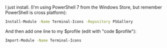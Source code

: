 I just install. (I'm using PowerShell 7 from the Windows Store, but remember PowerShell is cross platform):


```bash
Install-Module -Name Terminal-Icons -Repository PSGallery
```
And then add one line to my $profile (edit with "code $profile"):

```bash
Import-Module -Name Terminal-Icons
```
